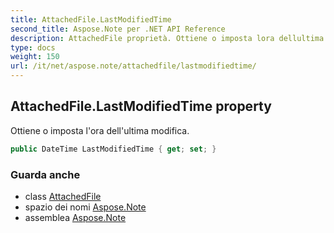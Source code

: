 ```yaml
---
title: AttachedFile.LastModifiedTime
second_title: Aspose.Note per .NET API Reference
description: AttachedFile proprietà. Ottiene o imposta lora dellultima modifica.
type: docs
weight: 150
url: /it/net/aspose.note/attachedfile/lastmodifiedtime/
---
```

## AttachedFile.LastModifiedTime property

Ottiene o imposta l'ora dell'ultima modifica.

```csharp
public DateTime LastModifiedTime { get; set; }
```

### Guarda anche

* class [AttachedFile](../)
* spazio dei nomi [Aspose.Note](../../attachedfile/)
* assemblea [Aspose.Note](../../../)


